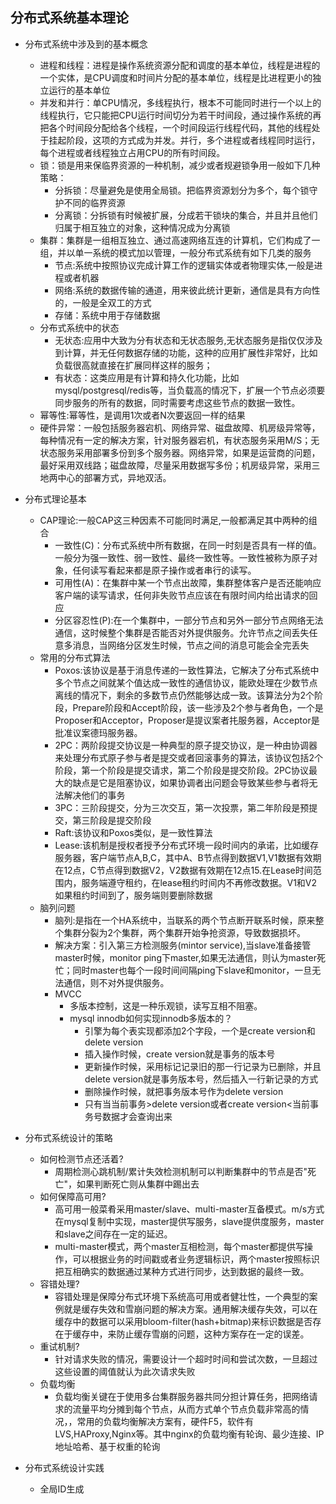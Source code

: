 
## 分布式系统基本理论

- 分布式系统中涉及到的基本概念
    - 进程和线程：进程是操作系统资源分配和调度的基本单位，线程是进程的一个实体，是CPU调度和时间片分配的基本单位，线程是比进程更小的独立运行的基本单位
    - 并发和并行：单CPU情况，多线程执行，根本不可能同时进行一个以上的线程执行，它只能把CPU运行时间切分为若干时间段，通过操作系统的再把各个时间段分配给各个线程，一个时间段运行线程代码，其他的线程处于挂起阶段，这项的方式成为并发。并行，多个进程或者线程同时运行，每个进程或者线程独立占用CPU的所有时间段。
    - 锁：锁是用来保临界资源的一种机制，减少或者规避锁争用一般如下几种策略：
      - 分拆锁：尽量避免是使用全局锁。把临界资源划分为多个，每个锁守护不同的临界资源
      - 分离锁：分拆锁有时候被扩展，分成若干锁块的集合，并且并且他们归属于相互独立的对象，这种情况成为分离锁
    - 集群：集群是一组相互独立、通过高速网络互连的计算机，它们构成了一组，并以单一系统的模式加以管理，一般分布式系统有如下几类的服务
      - 节点:系统中按照协议完成计算工作的逻辑实体或者物理实体,一般是进程或者机器
      - 网络:系统的数据传输的通道，用来彼此统计更新，通信是具有方向性的，一般是全双工的方式
      - 存储：系统中用于存储数据
    - 分布式系统中的状态
      - 无状态:应用中大致为分有状态和无状态服务,无状态服务是指仅仅涉及到计算，并无任何数据存储的功能，这种的应用扩展性非常好，比如负载很高就直接在扩展同样这样的服务；
      - 有状态：这类应用是有计算和持久化功能，比如mysql/postgresql/redis等，当负载高的情况下，扩展一个节点必须要同步服务的所有的数据，同时需要考虑这些节点的数据一致性。
    - 幂等性:幂等性，是调用1次或者N次要返回一样的结果
  - 硬件异常：一般包括服务器宕机、网络异常、磁盘故障、机房级异常等，每种情况有一定的解决方案，针对服务器宕机，有状态服务采用M/S；无状态服务采用部署多份到多个服务器。网络异常，如果是运营商的问题，最好采用双线路；磁盘故障，尽量采用数据写多份；机房级异常，采用三地两中心的部署方式，异地双活。

- 分布式理论基本
  - CAP理论:一般CAP这三种因素不可能同时满足,一般都满足其中两种的组合
    - 一致性(C)：分布式系统中所有数据，在同一时刻是否具有一样的值。一般分为强一致性、弱一致性、最终一致性等。一致性被称为原子对象，任何读写看起来都是原子操作或者串行的读写。
    - 可用性(A)：在集群中某一个节点出故障，集群整体客户是否还能响应客户端的读写请求，任何非失败节点应该在有限时间内给出请求的回应
    - 分区容忍性(P):在一个集群中，一部分节点和另外一部分节点网络无法通信，这时候整个集群是否能否对外提供服务。允许节点之间丢失任意多消息，当网络分区发生时候，节点之间的消息可能会全完丢失
  - 常用的分布式算法
    - Poxos:该协议是基于消息传递的一致性算法，它解决了分布式系统中多个节点之间就某个值达成一致性的通信协议，能欧处理在少数节点离线的情况下，剩余的多数节点仍然能够达成一致。该算法分为2个阶段，Prepare阶段和Accept阶段，该一些涉及2个参与者角色，一个是Proposer和Acceptor，Proposer是提议案者扥服务器，Acceptor是批准议案德玛服务器。
    - 2PC：两阶段提交协议是一种典型的原子提交协议，是一种由协调器来处理分布式原子参与者是提交或者回滚事务的算法，该协议包括2个阶段，第一个阶段是提交请求，第二个阶段是提交阶段。2PC协议最大的缺点是它是阻塞协议，如果协调者出问题会导致某些参与者将无法解决他们的事务
    - 3PC：三阶段提交，分为三次交互，第一次投票，第二年阶段是预提交，第三阶段是提交阶段
    - Raft:该协议和Poxos类似，是一致性算法
    - Lease:该机制是授权者授予分布式环境一段时间内的承诺，比如缓存服务器，客户端节点A,B,C，其中A、B节点得到数据V1,V1数据有效期在12点，C节点得到数据V2，V2数据有效期在12点15.在Lease时间范围内，服务端遵守租约，在lease租约时间内不再修改数据。V1和V2如果租约时间到了，服务端则要删除数据
  - 脑列问题
      - 脑列:是指在一个HA系统中，当联系的两个节点断开联系时候，原来整个集群分裂为2个集群，两个集群开始争抢资源，导致数据损坏。
      - 解决方案：引入第三方检测服务(mintor service),当slave准备接管master时候，monitor ping下master,如果无法通信，则认为master死忙；同时master也每个一段时间间隔ping下slave和monitor，一旦无法通信，则不对外提供服务。
    - MVCC
      - 多版本控制，这是一种乐观锁，读写互相不阻塞。
      - mysql innodb如何实现innodb多版本的？
        - 引擎为每个表实现都添加2个字段，一个是create version和delete version
        - 插入操作时候，create version就是事务的版本号
        - 更新操作时候，采用标记记录旧的那一行记录为已删除，并且delete version就是事务版本号，然后插入一行新记录的方式
        - 删除操作时候，就把事务版本号作为delete version
        - 只有当当前事务>delete version或者create version<当前事务号数据才会查询出来
  
- 分布式系统设计的策略
  - 如何检测节点还活着?
    - 周期检测心跳机制/累计失效检测机制可以判断集群中的节点是否"死亡"，如果判断死亡则从集群中踢出去
  - 如何保障高可用?
    - 高可用一般菜肴采用master/slave、multi-master互备模式。m/s方式在mysql复制中实现，master提供写服务，slave提供度服务，master和slave之间存在一定的延迟。
    - multi-master模式，两个master互相检测，每个master都提供写操作，可以根据业务的时间戳或者业务逻辑标识，两个master按照标识把互相确实的数据通过某种方式进行同步，达到数据的最终一致。
  - 容错处理?
    - 容错处理是保障分布式环境下系统高可用或者健壮性，一个典型的案例就是缓存失效和雪崩问题的解决方案。通用解决缓存失效，可以在缓存中的数据可以采用bloom-filter(hash+bitmap)来标识数据是否存在于缓存中，来防止缓存雪崩的问题，这种方案存在一定的误差。
  - 重试机制?
    - 针对请求失败的情况，需要设计一个超时时间和尝试次数，一旦超过这些设置的阈值就认为此次请求失败
  - 负载均衡
    - 负载均衡关键在于使用多台集群服务器共同分担计算任务，把网络请求的流量平均分摊到每个节点，从而方式单个节点负载非常高的情况，，常用的负载均衡解决方案有，硬件F5，软件有LVS,HAProxy,Nginx等。其中nginx的负载均衡有轮询、最少连接、IP地址哈希、基于权重的轮询

- 分布式系统设计实践
  - 全局ID生成